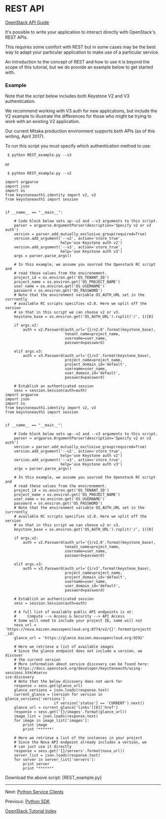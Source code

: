# REST API
[OpenStack API Guide](https://docs.openstack.org/api/api-ref-guides.html)

It's possible to write your application to interact directly with OpenStack's REST APIs.

This requires some comfort with REST but in some cases may be the best way to adapt your particular application to make use of a particular service.

An introduction to the concept of REST and how to use it is beyond the scope of this tutorial, but we do provide an example below to get started with.

### Example

Note that the script below includes both Keystone V2 and V3 authentication.

We recommend working with V3 auth for new applicatoins, but include the V2 example to illustrate the differences for those who might be trying to work with an existing V2 application.  

Our current Mitaka production environment supports both APIs (as of this writing, April 2017).

To run this script you must specify which authentication method to use:

     $ python REST_example.py --v3
or

     $ python REST_example.py --v2

```
import argparse
import json
import os
from keystoneauth1.identity import v2, v3
from keystoneauth1 import session


if __name__ == "__main__":

    # Code block below sets up--v2 and --v3 arguments to this script.
    parser = argparse.ArgumentParser(description='Specify v2 or v3 auth')
    version = parser.add_mutually_exclusive_group(required=True)
    version.add_argument('--v2', action='store_true',
                         help='use Keystone auth v2')
    version.add_argument('--v3', action='store_true',
                         help='use Keystone auth v3')
    args = parser.parse_args()

    # In this example, we assume you sourced the Openstack RC script and
    # read these values from the environement. 
    project_id = os.environ.get('OS_TENANT_ID')
    project_name = os.environ.get('OS_PROJECT_NAME')
    user_name = os.environ.get('OS_USERNAME')
    password = os.environ.get('OS_PASSWORD')
    # Note that the environment variable OS_AUTH_URL set in the currrently 
    # available RC scripts specifies v2.0. Here we split off the version 
    # so that in this script we can choose v2 or v3.
    keystone_base = os.environ.get('OS_AUTH_URL').rsplit('/', 1)[0]

    if args.v2:
        auth = v2.Password(auth_url='{}/v2.0'.format(keystone_base),
                           tenant_name=project_name,
                           username=user_name,
                           password=password)
        
    elif args.v3:
        auth = v3.Password(auth_url='{}/v3'.format(keystone_base),
                           project_name=project_name,
                           project_domain_id='default',
                           username=user_name,
                           user_domain_id='default',
                           password=password)

    # Establish an authenticated session
    sess = session.Session(auth=auth)
import argparse
import json
import os
from keystoneauth1.identity import v2, v3
from keystoneauth1 import session


if __name__ == "__main__":

    # Code block below sets up--v2 and --v3 arguments to this script.
    parser = argparse.ArgumentParser(description='Specify v2 or v3 auth')
    version = parser.add_mutually_exclusive_group(required=True)
    version.add_argument('--v2', action='store_true',
                         help='use Keystone auth v2')
    version.add_argument('--v3', action='store_true',
                         help='use Keystone auth v3')
    args = parser.parse_args()

    # In this example, we assume you sourced the Openstack RC script and
    # read these values from the environement. 
    project_id = os.environ.get('OS_TENANT_ID')
    project_name = os.environ.get('OS_PROJECT_NAME')
    user_name = os.environ.get('OS_USERNAME')
    password = os.environ.get('OS_PASSWORD')
    # Note that the environment variable OS_AUTH_URL set in the currrently 
    # available RC scripts specifies v2.0. Here we split off the version 
    # so that in this script we can choose v2 or v3.
    keystone_base = os.environ.get('OS_AUTH_URL').rsplit('/', 1)[0]

    if args.v2:
        auth = v2.Password(auth_url='{}/v2.0'.format(keystone_base),
                           tenant_name=project_name,
                           username=user_name,
                           password=password)
        
    elif args.v3:
        auth = v3.Password(auth_url='{}/v3'.format(keystone_base),
                           project_name=project_name,
                           project_domain_id='default',
                           username=user_name,
                           user_domain_id='default',
                           password=password)

    # Establish an authenticated session
    sess = session.Session(auth=auth)

    # A full list of available public API endpoints is at:
    #     Compute --> Access & Security --> API Access
    # Some will need to include your project ID, some will not
    nova_url = 'https://nova.kaizen.massopencloud.org:8774/v2/{}'.format(projectt
_id)
    glance_url = 'https://glance.kaizen.massopencloud.org:9292'

    # Here we retrieve a list of available images
    # Since the glance endpoint does not include a version, we discover 
    # the current version
    # More information about service discovery can be found here:
    # https://docs.openstack.org/developer/keystoneauth/using-sessions.html#servv
ice-discovery
    # Note that the below discovery does not work for 
    response = sess.get(glance_url)
    glance_versions = json.loads(response.text)
    current_glance = (version for version in glance_versions['versions']
                      if version['status'] == 'CURRENT').next()
    glance_url = current_glance['links'][0]['href']
    response = sess.get('{}/images'.format(glance_url))
    image_list = json.loads(response.text)
    for image in image_list['images']:
        print image
        print "******"

    # Here we retrieve a list of the instances in your project
    # Since the Nova API endpoint already includes a version, we
    # can just use it directly
    response = sess.get('{}/servers'.format(nova_url))
    server_list = json.loads(response.text)
    for server in server_list['servers']:
        print server
        print "******"
```

Download the above script: [REST_example.py]

******

Next: [Python Service Clients](Python-Service-Clients.html)

Previous: [Python SDK](Python-SDK.html)

[OpenStack Tutorial Index](OpenStack-Tutorial-Index.html)

